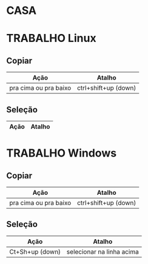 # CASA

# TRABALHO Linux

## Copiar
Ação | Atalho
---|---
pra cima ou pra baixo | ctrl+shift+up (down)

## Seleção
Ação | Atalho
---|---


# TRABALHO Windows

## Copiar
Ação | Atalho
---|---
pra cima ou pra baixo | ctrl+shift+up (down)

## Seleção
Ação | Atalho
---|---
Ct+Sh+up (down)| selecionar na linha acima
